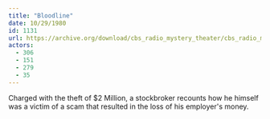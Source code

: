 ```yaml
---
title: "Bloodline"
date: 10/29/1980
id: 1131
url: https://archive.org/download/cbs_radio_mystery_theater/cbs_radio_mystery_theater-1101-1150.zip/cbs_radio_mystery_theater-1101-1150%2Fcbsrmt_1131_bloodline.mp3
actors:
  - 306
  - 151
  - 279
  - 35
---
```

Charged with the theft of $2 Million, a stockbroker recounts how he himself was a victim of a scam that resulted in the loss of his employer's money.